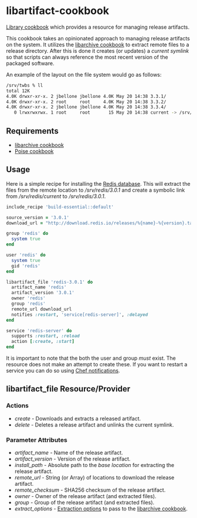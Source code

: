 # libartifact-cookbook
[Library cookbook][1] which provides a resource for managing release
artifacts.

This cookbook takes an opinionated approach to managing release
artifacts on the system. It utilizes the [libarchive cookbook][2] to
extract remote files to a release directory. After this is done it
creates (or updates) a _current symlink_ so that scripts can always
reference the most recent version of the packaged software.

An example of the layout on the file system would go as follows:
```sh
/srv/twbs % ll
total 12K
4.0K drwxr-xr-x. 2 jbellone jbellone 4.0K May 20 14:38 3.3.1/
4.0K drwxr-xr-x. 2 root     root     4.0K May 20 14:38 3.3.2/
4.0K drwxr-xr-x. 2 jbellone jbellone 4.0K May 20 14:38 3.3.4/
   0 lrwxrwxrwx. 1 root     root       15 May 20 14:38 current -> /srv/twbs/3.3.4/
```

## Requirements
- [libarchive cookbook][2]
- [Poise cookbook][5]

## Usage
Here is a simple recipe for installing the [Redis database][2]. This
will extract the files from the remote location to _/srv/redis/3.0.1_
and create a symbolic link from _/srv/redis/current_ to
_/srv/redis/3.0.1_.

```ruby
include_recipe 'build-essential::default'

source_version = '3.0.1'
download_url = "http://download.redis.io/releases/%{name}-%{version}.tar.gz"

group 'redis' do
  system true
end

user 'redis' do
  system true
  gid 'redis'
end

libartifact_file 'redis-3.0.1' do
  artifact_name 'redis'
  artifact_version '3.0.1'
  owner 'redis'
  group 'redis'
  remote_url download_url
  notifies :restart, 'service[redis-server]', :delayed
end

service 'redis-server' do
  supports :restart, :reload
  action [:create, :start]
end
```

It is important to note that the both the user and group *must*
exist. The resource does not make an attempt to create these. If you
want to restart a service you can do so using [Chef notifications][4].

## libartifact_file Resource/Provider
### Actions
- *create* - Downloads and extracts a released artifact.
- *delete* - Deletes a release artifact and unlinks the current
  symlink.

### Parameter Attributes
- *artifact_name* - Name of the release artifact.
- *artifact_version* - Version of the release artifact.
- *install_path* - Absolute path to the _base location_ for extracting
  the release artifact.
- *remote_url* - String (or Array) of locations to download the
  release artifact.
- *remote_checksum* - SHA256 checksum of the release artifact.
- *owner* - Owner of the release artifact (and extracted files).
- *group* - Group of the release artifact (and extracted files).
- *extract_options* - [Extraction options][6] to pass to the
  [libarchive cookbook][2].

[1]: http://blog.vialstudios.com/the-environment-cookbook-pattern/#thelibrarycookbook
[2]: https://github.com/reset/libarchive-cookbook
[3]: http://redis.io
[4]: https://docs.chef.io/resource_common.html#notifications
[5]: https://github.com/poise/poise
[6]: https://github.com/reset/libarchive-cookbook#extract-options
